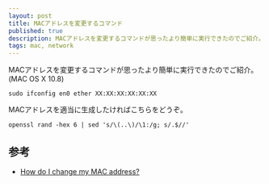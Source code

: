 ```yaml
---
layout: post
title: MACアドレスを変更するコマンド
published: true
description: MACアドレスを変更するコマンドが思ったより簡単に実行できたのでご紹介。(MAC OS X 10.8)
tags: mac, network
---
```


MACアドレスを変更するコマンドが思ったより簡単に実行できたのでご紹介。(MAC OS X 10.8)

    sudo ifconfig en0 ether XX:XX:XX:XX:XX:XX

MACアドレスを適当に生成したければこちらをどうぞ。

    openssl rand -hex 6 | sed 's/\(..\)/\1:/g; s/.$//'

参考
-----
* [How do I change my MAC address?](http://whatismyipaddress.com/change-mac)
